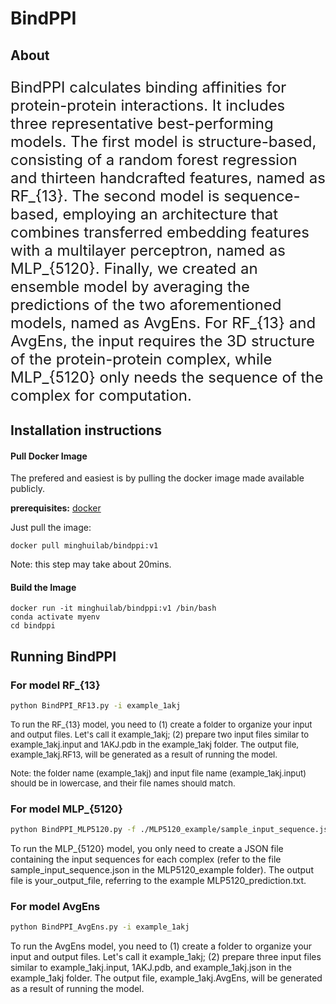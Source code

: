 # BindPPI
## About
<font size=5>

BindPPI calculates binding affinities for protein-protein interactions. It includes three representative best-performing models. The first model is structure-based, consisting of a random forest regression and thirteen handcrafted features, named as RF_{13}. The second model is sequence-based, employing an architecture that combines transferred embedding features with a multilayer perceptron, named as MLP_{5120}. Finally, we created an ensemble model by averaging the predictions of the two aforementioned models, named as AvgEns. For RF_{13} and AvgEns, the input requires the 3D structure of the protein-protein complex, while MLP_{5120} only needs the sequence of the complex for computation.

</font>

## Installation instructions

#### Pull Docker Image

The prefered and easiest is by pulling the docker image made available publicly.

**prerequisites:** [docker](https://docs.docker.com/get-docker/)

Just pull the image:

```
docker pull minghuilab/bindppi:v1
```
Note: this step may take about 20mins.

#### Build the Image

```
docker run -it minghuilab/bindppi:v1 /bin/bash
conda activate myenv
cd bindppi
```

## Running BindPPI

### For model RF_{13}
```sh
python BindPPI_RF13.py -i example_1akj
```
<font size=2>
To run the RF_{13} model, you need to (1) create a folder to organize your input and output files. Let's call it example_1akj; (2) prepare two input files similar to example_1akj.input and 1AKJ.pdb in the example_1akj folder. 
The output file, example_1akj.RF13, will be generated as a result of running the model. 

Note: the folder name (example_1akj) and input file name (example_1akj.input) should be in lowercase, and their file names should match.
</font>

### For model MLP_{5120}
```sh
python BindPPI_MLP5120.py -f ./MLP5120_example/sample_input_sequence.json -o your_output_file
```
To run the MLP_{5120} model, you only need to create a JSON file containing the input sequences for each complex (refer to the file sample_input_sequence.json in the MLP5120_example folder).
The output file is your_output_file, referring to the example MLP5120_prediction.txt.

### For model AvgEns
```sh
python BindPPI_AvgEns.py -i example_1akj
```
To run the AvgEns model, you need to (1) create a folder to organize your input and output files. Let's call it example_1akj; (2) prepare three input files similar to example_1akj.input, 1AKJ.pdb, and example_1akj.json in the example_1akj folder. 
The output file, example_1akj.AvgEns, will be generated as a result of running the model. 
